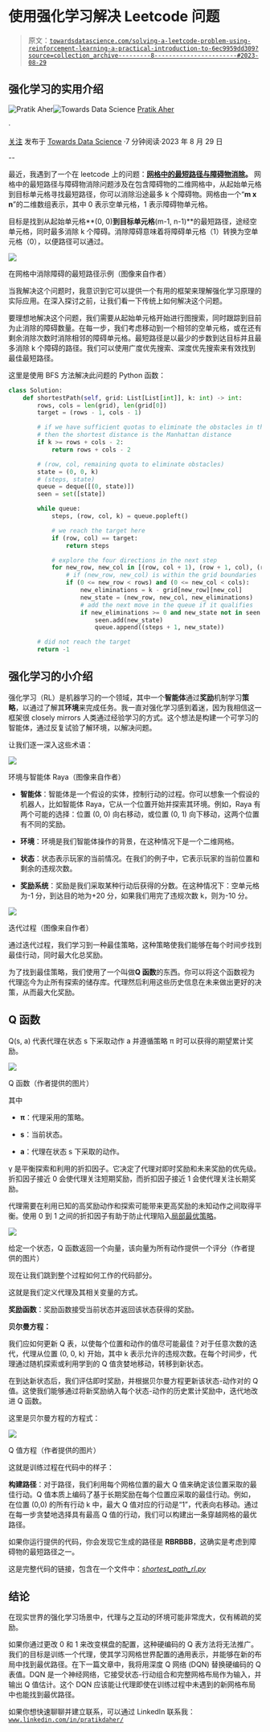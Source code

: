 # 使用强化学习解决 Leetcode 问题

> 原文：[`towardsdatascience.com/solving-a-leetcode-problem-using-reinforcement-learning-a-practical-introduction-to-6ec9959dd309?source=collection_archive---------8-----------------------#2023-08-29`](https://towardsdatascience.com/solving-a-leetcode-problem-using-reinforcement-learning-a-practical-introduction-to-6ec9959dd309?source=collection_archive---------8-----------------------#2023-08-29)

## 强化学习的实用介绍

[](https://medium.com/@pratikaher?source=post_page-----6ec9959dd309--------------------------------)![Pratik Aher](https://medium.com/@pratikaher?source=post_page-----6ec9959dd309--------------------------------)[](https://towardsdatascience.com/?source=post_page-----6ec9959dd309--------------------------------)![Towards Data Science](https://towardsdatascience.com/?source=post_page-----6ec9959dd309--------------------------------) [Pratik Aher](https://medium.com/@pratikaher?source=post_page-----6ec9959dd309--------------------------------)

·

[关注](https://medium.com/m/signin?actionUrl=https%3A%2F%2Fmedium.com%2F_%2Fsubscribe%2Fuser%2Fc2e5b1d7be67&operation=register&redirect=https%3A%2F%2Ftowardsdatascience.com%2Fsolving-a-leetcode-problem-using-reinforcement-learning-a-practical-introduction-to-6ec9959dd309&user=Pratik+Aher&userId=c2e5b1d7be67&source=post_page-c2e5b1d7be67----6ec9959dd309---------------------post_header-----------) 发布于 [Towards Data Science](https://towardsdatascience.com/?source=post_page-----6ec9959dd309--------------------------------) ·7 分钟阅读·2023 年 8 月 29 日 [](https://medium.com/m/signin?actionUrl=https%3A%2F%2Fmedium.com%2F_%2Fvote%2Ftowards-data-science%2F6ec9959dd309&operation=register&redirect=https%3A%2F%2Ftowardsdatascience.com%2Fsolving-a-leetcode-problem-using-reinforcement-learning-a-practical-introduction-to-6ec9959dd309&user=Pratik+Aher&userId=c2e5b1d7be67&source=-----6ec9959dd309---------------------clap_footer-----------)

--

[](https://medium.com/m/signin?actionUrl=https%3A%2F%2Fmedium.com%2F_%2Fbookmark%2Fp%2F6ec9959dd309&operation=register&redirect=https%3A%2F%2Ftowardsdatascience.com%2Fsolving-a-leetcode-problem-using-reinforcement-learning-a-practical-introduction-to-6ec9959dd309&source=-----6ec9959dd309---------------------bookmark_footer-----------)

最近，我遇到了一个在 leetcode 上的问题：[**网格中的最短路径与障碍物消除**](https://leetcode.com/problems/shortest-path-in-a-grid-with-obstacles-elimination/)**。** 网格中的最短路径与障碍物消除问题涉及在包含障碍物的二维网格中，从起始单元格到目标单元格寻找最短路径，你可以消除沿途最多 k 个障碍物。网格由一个“**m x n**”的二维数组表示，其中 0 表示空单元格，1 表示障碍物单元格。

目标是找到从起始单元格**(0, 0)**到目标单元格**(m-1, n-1)**的最短路径，途经空单元格，同时最多消除 k 个障碍。消除障碍意味着将障碍单元格（1）转换为空单元格（0），以便路径可以通过。

![](img/df4176ec56c6a4dc88d009915f69507e.png)

在网格中消除障碍的最短路径示例（图像来自作者）

当我解决这个问题时，我意识到它可以提供一个有用的框架来理解强化学习原理的实际应用。在深入探讨之前，让我们看一下传统上如何解决这个问题。

要理想地解决这个问题，我们需要从起始单元格开始进行图搜索，同时跟踪到目前为止消除的障碍数量。在每一步，我们考虑移动到一个相邻的空单元格，或在还有剩余消除次数时消除相邻的障碍单元格。最短路径是以最少的步数到达目标并且最多消除 k 个障碍的路径。我们可以使用广度优先搜索、深度优先搜索来有效找到最佳最短路径。

这里是使用 BFS 方法解决此问题的 Python 函数：

```py
class Solution:
    def shortestPath(self, grid: List[List[int]], k: int) -> int:
        rows, cols = len(grid), len(grid[0])
        target = (rows - 1, cols - 1)

        # if we have sufficient quotas to eliminate the obstacles in the worst case,
        # then the shortest distance is the Manhattan distance
        if k >= rows + cols - 2:
            return rows + cols - 2

        # (row, col, remaining quota to eliminate obstacles)
        state = (0, 0, k)
        # (steps, state)
        queue = deque([(0, state)])
        seen = set([state])

        while queue:
            steps, (row, col, k) = queue.popleft()

            # we reach the target here
            if (row, col) == target:
                return steps

            # explore the four directions in the next step
            for new_row, new_col in [(row, col + 1), (row + 1, col), (row, col - 1), (row - 1, col)]:
                # if (new_row, new_col) is within the grid boundaries
                if (0 <= new_row < rows) and (0 <= new_col < cols):
                    new_eliminations = k - grid[new_row][new_col]
                    new_state = (new_row, new_col, new_eliminations)
                    # add the next move in the queue if it qualifies
                    if new_eliminations >= 0 and new_state not in seen:
                        seen.add(new_state)
                        queue.append((steps + 1, new_state))

        # did not reach the target
        return -1
```

## 强化学习的小介绍

强化学习（RL）是机器学习的一个领域，其中一个**智能体**通过**奖励**机制学习**策略**，以通过了解其**环境**来完成任务。我一直对强化学习感到着迷，因为我相信这一框架很 closely mirrors 人类通过经验学习的方式。这个想法是构建一个可学习的智能体，通过反复试验了解环境，以解决问题。

让我们逐一深入这些术语：

![](img/48d4351283a45d8d305ae1f54da8f312.png)

环境与智能体 Raya（图像来自作者）

+   **智能体**：智能体是一个假设的实体，控制行动的过程。你可以想象一个假设的机器人，比如智能体 Raya，它从一个位置开始并探索其环境。例如，Raya 有两个可能的选择：位置 (0, 0) 向右移动，或位置 (0, 1) 向下移动，这两个位置有不同的奖励。

+   **环境**：环境是我们智能体操作的背景，在这种情况下是一个二维网格。

+   **状态**：状态表示玩家的当前情况。在我们的例子中，它表示玩家的当前位置和剩余的违规次数。

+   **奖励系统**：奖励是我们采取某种行动后获得的分数。在这种情况下：空单元格为-1 分，到达目的地为+20 分，如果我们用完了违规次数 k，则为-10 分。

![](img/40d3c955adae9ee5f4575d4046fff47a.png)

迭代过程（图像来自作者）

通过迭代过程，我们学习到一种最佳策略，这种策略使我们能够在每个时间步找到最佳行动，同时最大化总奖励。

为了找到最佳策略，我们使用了一个叫做**Q 函数**的东西。你可以将这个函数视为代理迄今为止所有探索的储存库。代理然后利用这些历史信息在未来做出更好的决策，从而最大化奖励。

## Q 函数

Q(s, a) 代表代理在状态 s 下采取动作 a 并遵循策略 π 时可以获得的期望累计奖励。

![](img/1cbcb1c577ff27720715d05cf948e0d5.png)

Q 函数（作者提供的图片）

其中

+   **π**：代理采用的策略。

+   **s**：当前状态。

+   **a**：代理在状态 s 下采取的动作。

γ 是平衡探索和利用的折扣因子。它决定了代理对即时奖励和未来奖励的优先级。折扣因子接近 0 会使代理关注短期奖励，而折扣因子接近 1 会使代理关注长期奖励。

代理需要在利用已知的高奖励动作和探索可能带来更高奖励的未知动作之间取得平衡。使用 0 到 1 之间的折扣因子有助于防止代理陷入[局部最优策略](https://ai-ml-analytics.com/reinforcement-learning-exploration-vs-exploitation-tradeoff/)。

![](img/f0143d06f6cf15e2fe24d2a1b07d1db8.png)

给定一个状态，Q 函数返回一个向量，该向量为所有动作提供一个评分（作者提供的图片）

现在让我们跳到整个过程如何工作的代码部分。

这就是我们定义代理及其相关变量的方式。

**奖励函数**：奖励函数接受当前状态并返回该状态获得的奖励。

**贝尔曼方程：**

我们应如何更新 Q 表，以使每个位置和动作的值尽可能最佳？对于任意次数的迭代，代理从位置 (0, 0, k) 开始，其中 k 表示允许的违规次数。在每个时间步，代理通过随机探索或利用学到的 Q 值贪婪地移动，转移到新状态。

在到达新状态后，我们评估即时奖励，并根据贝尔曼方程更新该状态-动作对的 Q 值。这使我们能够通过将新奖励纳入每个状态-动作的历史累计奖励中，迭代地改进 Q 函数。

这里是贝尔曼方程的方程式：

![](img/adda2e0d616a50d33997a93ef04005dd.png)

Q 值方程（作者提供的图片）

这就是训练过程在代码中的样子：

**构建路径**：对于路径，我们利用每个网格位置的最大 Q 值来确定该位置采取的最佳行动。Q 值本质上编码了基于长期奖励在每个位置应采取的最佳行动。例如，在位置 (0,0) 的所有行动 k 中，最大 Q 值对应的行动是“1”，代表向右移动。通过在每一步贪婪地选择具有最高 Q 值的行动，我们可以构建出一条穿越网格的最优路径。

如果你运行提供的代码，你会发现它生成的路径是 **RBRBBB**，这确实是考虑到障碍物的最短路径之一。

这是完整代码的链接，包含在一个文件中：[*shortest_path_rl.py*](https://gist.github.com/pratikaher88/9fc6fcbe18ffd8f526b38c967c66629c)

## 结论

在现实世界的强化学习场景中，代理与之互动的环境可能非常庞大，仅有稀疏的奖励。

如果你通过更改 0 和 1 来改变棋盘的配置，这种硬编码的 Q 表方法将无法推广。我们的目标是训练一个代理，使其学习网格世界配置的通用表示，并能够在新的布局中找到最优路径。在下一篇文章中，我将用深度 Q 网络 (DQN) 替换硬编码的 Q 表值。DQN 是一个神经网络，它接受状态-行动组合和完整网格布局作为输入，并输出 Q 值估计。这个 DQN 应该能让代理即使在训练过程中未遇到的新网格布局中也能找到最优路径。

如果你想快速聊聊并建立联系，可以通过 LinkedIn 联系我：[`www.linkedin.com/in/pratikdaher/`](https://www.linkedin.com/in/pratikdaher/)
